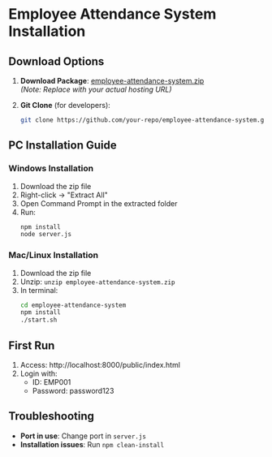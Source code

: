 # Employee Attendance System Installation

## Download Options

1. **Download Package**:
   [employee-attendance-system.zip](https://example.com/employee-attendance-system.zip)  
   *(Note: Replace with your actual hosting URL)*

2. **Git Clone** (for developers):
   ```bash
   git clone https://github.com/your-repo/employee-attendance-system.git
   ```

## PC Installation Guide

### Windows Installation
1. Download the zip file
2. Right-click → "Extract All"
3. Open Command Prompt in the extracted folder
4. Run:
   ```bash
   npm install
   node server.js
   ```

### Mac/Linux Installation
1. Download the zip file
2. Unzip: `unzip employee-attendance-system.zip`
3. In terminal:
   ```bash
   cd employee-attendance-system
   npm install
   ./start.sh
   ```

## First Run
1. Access: http://localhost:8000/public/index.html
2. Login with:
   - ID: EMP001
   - Password: password123

## Troubleshooting
- **Port in use**: Change port in `server.js`
- **Installation issues**: Run `npm clean-install`